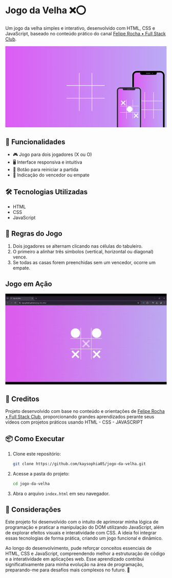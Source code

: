 # Jogo da Velha ❌⭕
Um jogo da velha simples e interativo, desenvolvido com HTML, CSS e JavaScript, baseado no conteúdo prático do canal [Felipe Rocha • Full Stack Club](https://www.youtube.com/@FullStackClub).

![Demostração do projeto em Desktop e mobile](assets/site-jogo-da-velha.png)

## 🚀 Funcionalidades
- 🎮 Jogo para dois jogadores (X ou O) 
- 🖥️ Interface responsiva e intuitiva  
- 🔄 Botão para reiniciar a partida  
- 🎉 Indicação do vencedor ou empate 
## 🛠️ Tecnologias Utilizadas 
- HTML  
- CSS  
- JavaScript 
## 📜 Regras do Jogo
1. Dois jogadores se alternam clicando nas células do tabuleiro.  
2. O primeiro a alinhar três símbolos (vertical, horizontal ou diagonal) vence.  
3. Se todas as casas forem preenchidas sem um vencedor, ocorre um empate. 
## Jogo em Ação
![Jogo em ação](assets/jogo-da-velha-gif.gif)
## 🔗 Creditos
Projeto desenvolvido com base no conteúdo e orientações de [Felipe Rocha • Full Stack Club](https://www.youtube.com/@FullStackClub), proporcionando grandes aprendizados perante seus vídeos com projetos práticos usando HTML - CSS - JAVASCRIPT 
## 📦 Como Executar  

1. Clone este repositório:  
   ```bash
   git clone https://github.com/kaysophia05/jogo-da-velha.git
   ```
2. Acesse a pasta do projeto:  
   ```bash
   cd jogo-da-velha
   ```
3. Abra o arquivo `index.html` em seu navegador.

## 📌 Considerações
Este projeto foi desenvolvido com o intuito de aprimorar minha lógica de programação e praticar a manipulação do DOM utilizando JavaScript, além de explorar efeitos visuais e interatividade com CSS. A ideia foi integrar essas tecnologias de forma prática, criando um jogo funcional e dinâmico.

Ao longo do desenvolvimento, pude reforçar conceitos essenciais de HTML, CSS e JavaScript, compreendendo melhor a estruturação de código e a interatividade em aplicações web. Esse aprendizado contribui significativamente para minha evolução na área de programação, preparando-me para desafios mais complexos no futuro. 🚀
